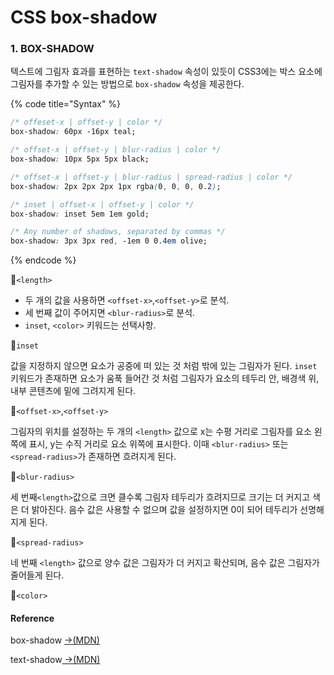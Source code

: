 # CSS box-shadow

### 1. BOX-SHADOW

텍스트에 그림자 효과를 표현하는 `text-shadow` 속성이 있듯이 CSS3에는 박스 요소에 그림자를 추가할 수 있는 방법으로 `box-shadow` 속성을 제공한다.

{% code title="Syntax" %}
```css
/* offeset-x | offset-y | color */
box-shadow: 60px -16px teal;

/* offset-x | offset-y | blur-radius | color */
box-shadow: 10px 5px 5px black;

/* offset-x | offset-y | blur-radius | spread-radius | color */
box-shadow: 2px 2px 2px 1px rgba(0, 0, 0, 0.2);

/* inset | offset-x | offset-y | color */
box-shadow: inset 5em 1em gold;

/* Any number of shadows, separated by commas */
box-shadow: 3px 3px red, -1em 0 0.4em olive;
```
{% endcode %}

📝`<length>`

* 두 개의 값을 사용하면 `<offset-x>`,`<offset-y>`로 분석.
* 세 번째 값이 주어지면 `<blur-radius>`로 분석.
* `inset`, `<color>` 키워드는 선택사항.

📝`inset`

값을 지정하지 않으면 요소가 공중에 떠 있는 것 처럼 밖에 있는 그림자가 된다. `inset` 키워드가 존재하면 요소가 움푹 들어간 것 처럼 그림자가 요소의 테두리 안, 배경색 위, 내부 콘텐츠에 밑에 그려지게 된다.

📝`<offset-x>`,`<offset-y>`

그림자의 위치를 설정하는 두 개의 `<length>` 값으로 x는 수평 거리로 그림자를 요소 왼쪽에 표시, y는 수직 거리로 요소 위쪽에 표시한다. 이때 `<blur-radius>` 또는 `<spread-radius>`가 존재하면 흐려지게 된다.

📝`<blur-radius>`

세 번째`<length>`값으로 크면 클수록 그림자 테두리가 흐려지므로 크기는 더 커지고 색은 더 밝아진다. 음수 값은 사용할 수 없으며 값을 설정하지면 0이 되어 테두리가 선명해지게 된다.

📝`<spread-radius>`

네 번째 `<length>` 값으로 양수 값은 그림자가 더 커지고 확산되며, 음수 값은 그림자가 줄어들게 된다.

📝`<color>`

#### Reference

box-shadow [→\(MDN\)](https://developer.mozilla.org/ko/docs/Web/CSS/box-shadow)

text-shadow[ →\(MDN\)](https://developer.mozilla.org/en-us/docs/Web/CSS/text-shadow)


